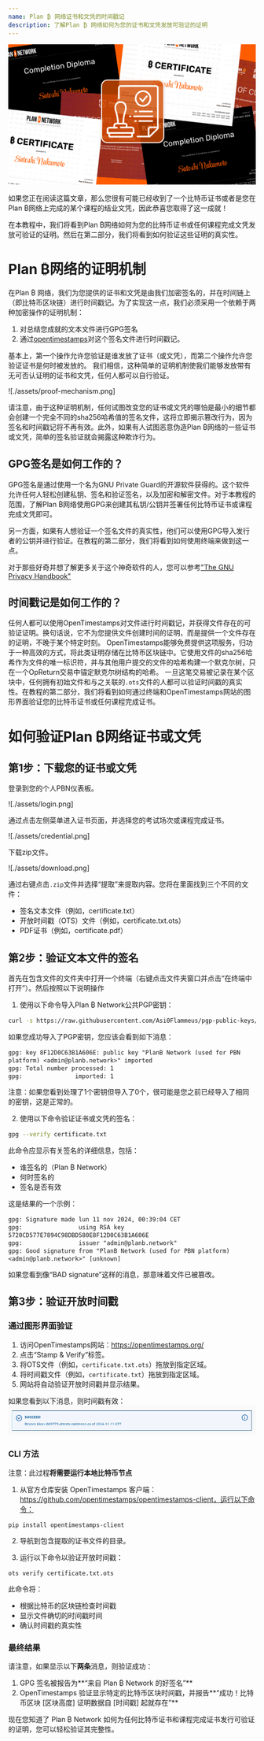 ```yaml
---
name: Plan ₿ 网络证书和文凭的时间戳记
description: 了解Plan ₿ 网络如何为您的证书和文凭发放可验证的证明
---
```


![封面](assets/cover.webp)

如果您正在阅读这篇文章，那么您很有可能已经收到了一个比特币证书或者是您在Plan ₿网络上完成的某个课程的结业文凭，因此恭喜您取得了这一成就！

在本教程中，我们将看到Plan ₿网络如何为您的比特币证书或任何课程完成文凭发放可验证的证明。然后在第二部分，我们将看到如何验证这些证明的真实性。

# Plan ₿网络的证明机制

在Plan ₿ 网络，我们为您提供的证书和文凭是由我们加密签名的，并在时间链上（即比特币区块链）进行时间戳记。为了实现这一点，我们必须采用一个依赖于两种加密操作的证明机制：

1. 对总结您成就的文本文件进行GPG签名
2. 通过[opentimestamps](https://opentimestamps.org/)对这个签名文件进行时间戳记。

基本上，第一个操作允许您验证是谁发放了证书（或文凭），而第二个操作允许您验证证书是何时被发放的。
我们相信，这种简单的证明机制使我们能够发放带有无可否认证明的证书和文凭，任何人都可以自行验证。

![./assets/proof-mechanism.png]

请注意，由于这种证明机制，任何试图改变您的证书或文凭的哪怕是最小的细节都会创建一个完全不同的sha256哈希值的签名文件，这将立即揭示篡改行为，因为签名和时间戳记将不再有效。此外，如果有人试图恶意伪造Plan ₿网络的一些证书或文凭，简单的签名验证就会揭露这种欺诈行为。

## GPG签名是如何工作的？

GPG签名是通过使用一个名为GNU Private Guard的开源软件获得的。这个软件允许任何人轻松创建私钥、签名和验证签名，以及加密和解密文件。对于本教程的范围，了解Plan ₿网络使用GPG来创建其私钥/公钥并签署任何比特币证书或课程完成文凭即可。

另一方面，如果有人想验证一个签名文件的真实性，他们可以使用GPG导入发行者的公钥并进行验证。在教程的第二部分，我们将看到如何使用终端来做到这一点。

对于那些好奇并想了解更多关于这个神奇软件的人，您可以参考["The GNU Privacy Handbook"](https://www.gnupg.org/gph/en/manual/x135.html)

## 时间戳记是如何工作的？

任何人都可以使用OpenTimestamps对文件进行时间戳记，并获得文件存在的可验证证明。换句话说，它不为您提供文件创建时间的证明，而是提供一个文件存在的证明，不晚于某个特定时刻。
OpenTimestamps能够免费提供这项服务，归功于一种高效的方式，将此类证明存储在比特币区块链中。它使用文件的sha256哈希作为文件的唯一标识符，并与其他用户提交的文件的哈希构建一个默克尔树，只在一个OpReturn交易中锚定默克尔树结构的哈希。
一旦这笔交易被记录在某个区块中，任何拥有初始文件和与之关联的`.ots`文件的人都可以验证时间戳的真实性。在教程的第二部分，我们将看到如何通过终端和OpenTimestamps网站的图形界面验证您的比特币证书或任何课程完成证书。

# 如何验证Plan ₿网络证书或文凭

## 第1步：下载您的证书或文凭

登录到您的个人PBN仪表板。

![./assets/login.png]

通过点击左侧菜单进入证书页面，并选择您的考试场次或课程完成证书。

![./assets/credential.png]

下载zip文件。

![./assets/download.png]

通过右键点击`.zip`文件并选择“提取”来提取内容。您将在里面找到三个不同的文件：

- 签名文本文件（例如，certificate.txt）
- 开放时间戳（OTS）文件（例如，certificate.txt.ots）
- PDF证书（例如，certificate.pdf）

## 第2步：验证文本文件的签名

首先在包含文件的文件夹中打开一个终端（右键点击文件夹窗口并点击“在终端中打开”）。然后按照以下说明操作

1. 使用以下命令导入Plan ₿ Network公共PGP密钥：

```bash
curl -s https://raw.githubusercontent.com/Asi0Flammeus/pgp-public-keys/master/planb-network-pk.asc | gpg --import
```

如果您成功导入了PGP密钥，您应该会看到如下消息：

```
gpg: key 8F12D0C63B1A606E: public key "PlanB Network (used for PBN platform) <admin@planb.network>" imported
gpg: Total number processed: 1
gpg:               imported: 1
```

注意：如果您看到处理了1个密钥但导入了0个，很可能是您之前已经导入了相同的密钥，这是正常的。

2. 使用以下命令验证证书或文凭的签名：

```bash
gpg --verify certificate.txt
```

此命令应显示有关签名的详细信息，包括：

- 谁签名的（Plan ₿ Network）
- 何时签名的
- 签名是否有效

这是结果的一个示例：

```
gpg: Signature made lun 11 nov 2024, 00:39:04 CET
gpg:                using RSA key 5720CD577E7894C98DBD580E8F12D0C63B1A606E
gpg:                issuer "admin@planb.network"
gpg: Good signature from "PlanB Network (used for PBN platform) <admin@planb.network>" [unknown]
```

如果您看到像“BAD signature”这样的消息，那意味着文件已被篡改。

## 第3步：验证开放时间戳

### 通过图形界面验证

1. 访问OpenTimestamps网站：https://opentimestamps.org/
2. 点击“Stamp & Verify”标签。
3. 将OTS文件（例如，`certificate.txt.ots`）拖放到指定区域。
4. 将时间戳文件（例如，`certificate.txt`）拖放到指定区域。
5. 网站将自动验证开放时间戳并显示结果。

如果您看到以下消息，则时间戳有效：
![封面](assets/opentimestamp_wegui_verified.webp)

### CLI 方法

注意：此过程**将需要运行本地比特币节点**

1. 从官方仓库安装 OpenTimestamps 客户端：https://github.com/opentimestamps/opentimestamps-client，运行以下命令：

```
pip install opentimestamps-client
```

2. 导航到包含提取的证书文件的目录。

3. 运行以下命令以验证开放时间戳：

```
ots verify certificate.txt.ots
```

此命令将：

- 根据比特币的区块链检查时间戳
- 显示文件确切的时间戳时间
- 确认时间戳的真实性

### 最终结果

请注意，如果显示以下**两条**消息，则验证成功：

1. GPG 签名被报告为**“来自 Plan ₿ Network 的好签名”**
2. OpenTimestamps 验证显示特定的比特币区块时间戳，并报告**“成功！比特币区块 [区块高度] 证明数据自 [时间戳] 起就存在”**

现在您知道了 Plan ₿ Network 如何为任何比特币证书和课程完成证书发行可验证的证明，您可以轻松验证其完整性。

